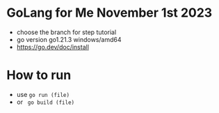 # GoLang for Me November 1st 2023

- choose the branch for step tutorial
- go version go1.21.3 windows/amd64
- https://go.dev/doc/install



# How to run
- use ```go run (file)```
- or ``` go build (file)```
